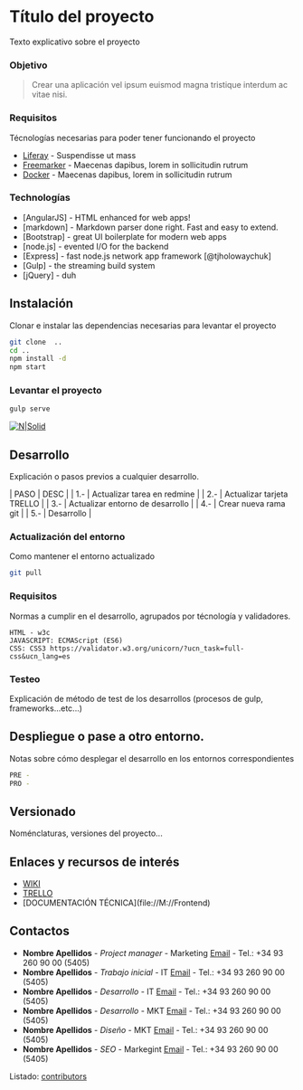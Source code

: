# Título del proyecto

Texto explicativo sobre el proyecto

### Objetivo

> Crear una aplicación vel ipsum euismod magna tristique interdum ac vitae nisi. 

### Requisitos

Técnologías necesarias para poder tener funcionando el proyecto

* [Liferay](http://www.mecalux.es) - Suspendisse ut mass
* [Freemarker](http://www.mecalux.es) - Maecenas dapibus, lorem in sollicitudin rutrum
* [Docker](http://www.mecalux.es) - Maecenas dapibus, lorem in sollicitudin rutrum

### Technologías

* [AngularJS] - HTML enhanced for web apps!
* [markdown] - Markdown parser done right. Fast and easy to extend.
* [Bootstrap] - great UI boilerplate for modern web apps
* [node.js] - evented I/O for the backend
* [Express] - fast node.js network app framework [@tjholowaychuk]
* [Gulp] - the streaming build system
* [jQuery] - duh

## Instalación

Clonar e instalar las dependencias necesarias para levantar el proyecto

```sh
git clone  ..
cd ..
npm install -d
npm start
```

### Levantar el proyecto 

```sh
gulp serve
```

[![N|Solid](https://dynamicimageses-v2b.netdna-ssl.com/product/es_1707_hd.jpg)](https://nodesource.com/products/nsolid)

## Desarrollo

Explicación o pasos previos a cualquier desarrollo. 

| PASO | DESC |
| 1.- | Actualizar tarea en redmine |
| 2.- | Actualizar tarjeta TRELLO |
| 3.- | Actualizar entorno de desarrollo |
| 4.- | Crear nueva rama git |
| 5.- | Desarrollo |

### Actualización del entorno

Como mantener el entorno actualizado

```sh
git pull
```

### Requisitos

Normas a cumplir en el desarrollo, agrupados por técnología y validadores.

```
HTML - w3c
JAVASCRIPT: ECMAScript (ES6)
CSS: CSS3 https://validator.w3.org/unicorn/?ucn_task=full-css&ucn_lang=es
```

### Testeo

Explicación de método de test de los desarrollos (procesos de gulp, frameworks...etc...)


## Despliegue o pase a otro entorno.

Notas sobre cómo desplegar el desarrollo en los entornos correspondientes

```sh
PRE - 
PRO -
```

## Versionado  

Noménclaturas, versiones del proyecto...

## Enlaces y recursos de interés

  - [WIKI](https://github.com/xanisu/documentation-template/wiki)
  - [TRELLO](https://github.com/xanisu/documentation-template/wiki)
  - [DOCUMENTACIÓN TÉCNICA](file://M://Frontend\)

## Contactos

* **Nombre Apellidos** - *Project manager* - Marketing [Email](nombre.apellidos@mecalux.com) - Tel.: +34 93 260 90 00 (5405)
* **Nombre Apellidos** - *Trabajo inicial* - IT [Email](nombre.apellidos@mecalux.com) - Tel.: +34 93 260 90 00 (5405)
* **Nombre Apellidos** - *Desarrollo* - IT [Email](nombre.apellidos@mecalux.com) - Tel.: +34 93 260 90 00 (5405)
* **Nombre Apellidos** - *Desarrollo* - MKT [Email](nombre.apellidos@mecalux.com) - Tel.: +34 93 260 90 00 (5405)
* **Nombre Apellidos** - *Diseño* - MKT [Email](nombre.apellidos@mecalux.com) - Tel.: +34 93 260 90 00 (5405)
* **Nombre Apellidos** - *SEO* - Markegint [Email](nombre.apellidos@mecalux.com) - Tel.: +34 93 260 90 00 (5405)


Listado: [contributors](https://github.com/your/project/contributors) 

